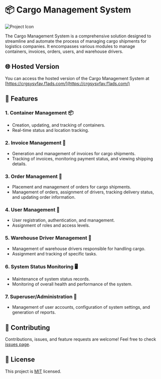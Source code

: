 # 📦 Cargo Management System

![Project Icon](link-to-your-icon)

The Cargo Management System is a comprehensive solution designed to streamline and automate the process of managing cargo shipments for logistics companies. It encompasses various modules to manage containers, invoices, orders, users, and warehouse drivers.

## 🌐 Hosted Version

You can access the hosted version of the Cargo Management System at [https://crgsysvfav.f1ads.com/](https://crgsysvfav.f1ads.com/)

## 🚚 Features

### 1. Container Management 📦
- Creation, updating, and tracking of containers.
- Real-time status and location tracking.

### 2. Invoice Management 💼
- Generation and management of invoices for cargo shipments.
- Tracking of invoices, monitoring payment status, and viewing shipping details.

### 3. Order Management 📝
- Placement and management of orders for cargo shipments.
- Management of orders, assignment of drivers, tracking delivery status, and updating order information.

### 4. User Management 👥
- User registration, authentication, and management.
- Assignment of roles and access levels.

### 5. Warehouse Driver Management 🚛
- Management of warehouse drivers responsible for handling cargo.
- Assignment and tracking of specific tasks.

### 6. System Status Monitoring 🖥️
- Maintenance of system status records.
- Monitoring of overall health and performance of the system.

### 7. Superuser/Administration 👑
- Management of user accounts, configuration of system settings, and generation of reports.

## 🤝 Contributing

Contributions, issues, and feature requests are welcome! Feel free to check [issues page](../../issues).

## 📝 License

This project is [MIT](LICENSE) licensed.